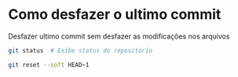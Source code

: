 # Como desfazer o ultimo commit

Desfazer ultimo commit sem desfazer as modificações nos arquivos

```bash
git status  # Exibe status do repositório

git reset --soft HEAD~1
```
